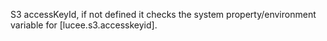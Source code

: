 S3 accessKeyId, if not defined it checks the system property/environment variable for [lucee.s3.accesskeyid].